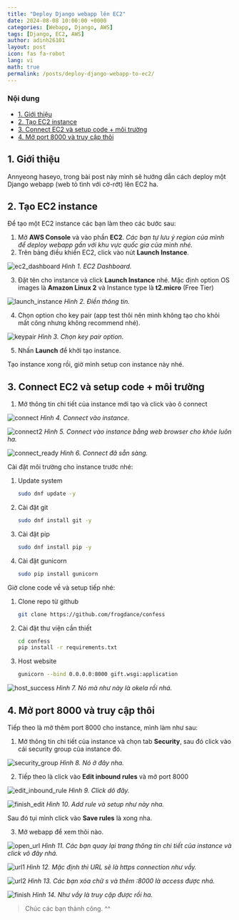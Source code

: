 ```yaml
---
title: "Deploy Django webapp lên EC2"
date: 2024-08-08 10:00:00 +0000
categories: [Webapp, Django, AWS]
tags: [Django, EC2, AWS]
author: adinh26101
layout: post
icon: fas fa-robot
lang: vi
math: true
permalink: /posts/deploy-django-webapp-to-ec2/
---
```

### Nội dung
- [1. Giới thiệu](#-gioi-thieu)
- [2. Tạo EC2 instance](#-create-ec2-instance)
- [3. Connect EC2 và setup code + môi trường](#-setup-ec2-instance)
- [4. Mở port 8000 và truy cập thôi](#-finish)

<a href="#-gioi-thieu" name="-gioi-thieu"></a>
## 1. Giới thiệu

Annyeong haseyo, trong bài post này mình sẽ hướng dẫn cách deploy một Django webapp (web tỏ tình với cờ-rớt) lên EC2 ha.  

<a href="#-create-ec2-instance" name="-create-ec2-instance"></a>
## 2. Tạo EC2 instance

Để tạo một EC2 instance các bạn làm theo các bước sau:

1. Mở **AWS Console** và vào phần **EC2**.
*Các bạn tự lưu ý region của mình để deploy webapp gần với khu vực quốc gia của mình nhé.*
2. Trên bảng điều khiển EC2, click vào nút **Launch Instance**.
<p>
    <img src="assets/2024-08-08-deploy-django-to-ec2/ec2_dashboard.png" alt="ec2_dashboard"/>
    <em>Hình 1. EC2 Dashboard.</em>
</p>

3. Đặt tên cho instance và click **Launch Instance** nhé. Mặc định option OS images là **Amazon Linux 2** và Instance type là **t2.micro** (Free Tier)
<p>
    <img src="assets/2024-08-08-deploy-django-to-ec2/launch_instance.png" alt="launch_instance"/>
    <em>Hình 2. Điền thông tin.</em>
</p>

4. Chọn option cho key pair (app test thôi nên mình không tạo cho khỏi mất công nhưng không recommend nhé).
<p>
    <img src="assets/2024-08-08-deploy-django-to-ec2/keypair.png" alt="keypair"/>
    <em>Hình 3. Chọn key pair option.</em>
</p>

5. Nhấn **Launch** để khởi tạo instance.

Tạo instance xong rồi, giờ mình setup con instance này nhé.

<a href="#-setup-ec2-instance" name="-setup-ec2-instance"></a>
## 3. Connect EC2 và setup code + môi trường

1. Mở thông tin chi tiết của instance mới tạo và click vào ô connect

<p>
    <img src="assets/2024-08-08-deploy-django-to-ec2/connect.png" alt="connect"/>
    <em>Hình 4. Connect vào instance.</em>
</p>

<p>
    <img src="assets/2024-08-08-deploy-django-to-ec2/connect2.png" alt="connect2"/>
    <em>Hình 5. Connect vào instance bằng web browser cho khỏe luôn ha.</em>
</p>

<p>
    <img src="assets/2024-08-08-deploy-django-to-ec2/connect_ready.png" alt="connect_ready"/>
    <em>Hình 6. Connect đã sẵn sàng.</em>
</p>

Cài đặt môi trường cho instance trước nhé:

1. Update system
    ```bash
    sudo dnf update -y
    ```
2. Cài đặt git
    ```bash
    sudo dnf install git -y
    ```
3. Cài đặt pip
    ```bash
    sudo dnf install pip -y
    ```
4. Cài đặt gunicorn
    ```bash
    sudo pip install gunicorn
    ```

Giờ clone code về và setup tiếp nhé:

1. Clone repo từ github
    ```bash
    git clone https://github.com/frogdance/confess
    ```
2. Cài đặt thư viện cần thiết
    ```bash
    cd confess
    pip install -r requirements.txt
    ```
3. Host website
    ```bash
    gunicorn --bind 0.0.0.0:8000 gift.wsgi:application
    ```

<p>
    <img src="assets/2024-08-08-deploy-django-to-ec2/host_success.png" alt="host_success"/>
    <em>Hình 7. Nó mà như này là okela rồi nhá.</em>
</p>

<a href="#-finish" name="-finish"></a>
## 4. Mở port 8000 và truy cập thôi

Tiếp theo là mở thêm port 8000 cho instance, mình làm như sau:

1. Mở thông tin chi tiết của instance và chọn tab **Security**, sau đó click vào cái security group của instance đó.

<p>
    <img src="assets/2024-08-08-deploy-django-to-ec2/security_group.png" alt="security_group"/>
    <em>Hình 8. Nó ở đây nha.</em>
</p>

2. Tiếp theo là click vào **Edit inbound rules** và mở port 8000

<p>
    <img src="assets/2024-08-08-deploy-django-to-ec2/edit_inbound_rule.png" alt="edit_inbound_rule"/>
    <em>Hình 9. Click dô đây.</em>
</p>

<p>
    <img src="assets/2024-08-08-deploy-django-to-ec2/finish_edit.png" alt="finish_edit"/>
    <em>Hình 10. Add rule và setup như này nha.</em>
</p>

Sau đó tụi mình click vào **Save rules** là xong nha.

3. Mở webapp để xem thôi nào.

<p>
    <img src="assets/2024-08-08-deploy-django-to-ec2/open_url.png" alt="open_url"/>
    <em>Hình 11. Các bạn quay lại trang thông tin chi tiết của instance và click vô đây nhá.</em>
</p>

<p>
    <img src="assets/2024-08-08-deploy-django-to-ec2/url1.png" alt="url1"/>
    <em>Hình 12. Mặc định thì URL sẽ là https connection như vầy.</em>
</p>

<p>
    <img src="assets/2024-08-08-deploy-django-to-ec2/url2.png" alt="url2"/>
    <em>Hình 13. Các bạn xóa chữ s và thêm :8000 là access được nhá.</em>
</p>

<p>
    <img src="assets/2024-08-08-deploy-django-to-ec2/finish.png" alt="finish"/>
    <em>Hình 14. Như vầy là truy cập được rồi ha.</em>
</p>

> Chúc các bạn thành công. ^^